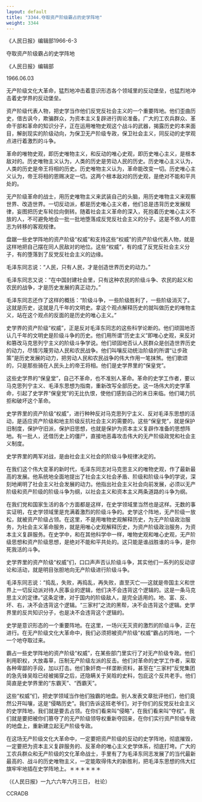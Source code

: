 ```yaml
---
layout: default
title: "3344.夺取资产阶级霸占的史学阵地"
weight: 3344
---
```


《人民日报》编辑部1966-6-3

夺取资产阶级霸占的史学阵地

《人民日报》编辑部

1966.06.03

无产阶级文化大革命，猛烈地冲击着意识形态各个领域里的反动堡垒，也猛烈地冲击着史学界的反动堡垒。

资产阶级代表人物，把史学当作他们反党反社会主义的一个重要阵地。他们歪曲历史，借古讽今，欺骗群众，为资本主义复辟进行舆论准备。广大的工农兵群众、革命干部和革命的知识分子，正在运用唯物史观这个战斗的武器，揭露历史的本来面目，解剖现实的阶级动向，为保卫无产阶级专政，保卫社会主义，同反动的史学观点进行着激烈的斗争。

革命的唯物史观，即历史唯物主义，和反动的唯心史观，即历史唯心主义，是根本敌对的。历史唯物主义认为，人类的历史是劳动人民的历史。历史唯心主义认为，人类的历史是帝王将相的历史。历史唯物主义认为，革命能改变一切。历史唯心主义认为，帝王将相的恩赐决定一切。这两个根本敌对的历史观，是绝对不能和平共处的。

无产阶级革命的战士，用历史唯物主义来武装自己的头脑，用历史唯物主义来观察世界、改造世界。一切反动派，都是历史唯心主义者，他们总是违背历史发展规律，妄图把历史车轮拉向倒转。随着社会主义革命的深入，死抱着历史唯心主义不放的人，不可避免地会一批一批地堕落成反党反社会主义的分子。这是不依人的意志为转移的客观规律。

盘踞一些史学阵地的资产阶级“权威”和支持这些“权威”的资产阶级代表人物，就是这样地把自己摆在同人民敌对的地位。这些“权威”，有的成了反党反社会主义分子，有的堕落到了反党反社会主义的边缘。

毛泽东同志说：“人民，只有人民，才是创造世界历史的动力。”

毛泽东同志又说：“在中国封建社会里，只有这种农民的阶级斗争、农民的起义和农民的战争，才是历史发展的真正动力。”

毛泽东同志还作了这样的概括：“阶级斗争，一些阶级胜利了，一些阶级消灭了。这就是历史，这就是几千年的文明史。拿这个观点解释历史的就叫做历史的唯物主义，站在这个观点的反面的是历史的唯心主义。”

史学界的资产阶级“权威”，正是反对毛泽东同志的这些科学论断的。他们顽固地否认几千年的文明史是阶级斗争的历史。他们用所谓“历史主义”即唯心史观，来反对和篡改马克思列宁主义的阶级斗争学说。他们顽固地否认人民群众是创造世界历史的动力，尽情污蔑劳动人民和农民战争。他们叫嚷反动统治阶级的所谓“让步政策”是历史发展的动力，把劳动人民和农民战争的伟大作用一笔抹煞。他们歌颂的，只是那些骑在人民头上的帝王将相。他们是史学界里的“保皇党”。

这些史学界的“保皇堂”，自己不革命，也不准别人革命。革命的史学工作者，要以马克思列宁主义、毛泽东思想为指南，重新改写全部历史。这一场伟大的史学革命，引起了史学界“保皇党”的无比仇恨，使他们感到自己的末日来临。他们竭力抗拒和破坏这个革命。

史学界里的资产阶级“权威”，进行种种反对马克思列宁主义、反对毛泽东思想的活动，是适应资产阶级和地主阶级反抗社会主义的需要的。这些“保皇党”，就是保护旧制度，保护守旧派，保护旧思想，也就是保护为资本主义复辟作准备的思想阵地。有一批人，还借历史上的僵尸，直接地恶毒攻击伟大的无产阶级政党和社会主义制度。

史学界里的两军对战，是由社会主义社会的阶级斗争规律决定的。

在我们这个伟大变革的新时代，毛泽东同志对马克思主义的唯物史观，作了最新最高的发展。他系统地全面地提出了社会主义社会矛盾、阶级和阶级斗争的学说，深刻地阐明了社会主义社会发展的动力。他指出社会主义社会向前发展，必须以无产阶级和资产阶级的阶级斗争为纲，以社会主义和资本主义两条道路的斗争为纲。

在我们党和国家生活的各个方面都是这样，在史学领域里当然也是这样。无数的事实证明，在史学领域里是充满着激烈的阶级斗争的。史学这个阵地，无产阶级一放松，就被资产阶级占领。在这里，不是用唯物史观解释历史，为无产阶级政治服务，为社会主义革命服务，就是用唯心史观解释历史，为资产阶级政治服务，为资本主义复辟服务。在史学中，和在其他科学中一样，唯物史观和唯心史观，无产阶级思想和资产阶级思想，是绝对不能和平共处的。这只能是谁战胜谁的斗争，是你死我活的斗争。

史学界里的资产阶级“权威”们，口口声声否认阶级斗争，其实他们一系列的反动谬论和活动，就是明目张胆地向无产阶级进行阶级斗争。

毛泽东同志说：“捣乱，失败，再捣乱，再失败，直至灭亡──这就是帝国主义和世界上一切反动派对待人民事业的逻辑，他们决不会违背这个逻辑的。这是一条马克思主义的定律。”这条定律，对于国内的阶级敌人，是完全适用的。地、富、反、坏、右，决不会违背这个逻辑。“三家村”之流的黑帮，决不会违背这个逻辑。史学界里的反共知识分子，也是决不会违背这个逻辑的。

史学是意识形态的一个重要阵地。在这里，一场兴无灭资的激烈的阶级斗争，正在进行。在无产阶级文化大革命中，我们必须把被资产阶级“权威”霸占的阵地，一个一个地夺取过来。

霸占一些史学阵地的资产阶级“权威”，在某些部门里实行了对无产阶级专政。他们利用职权，大放毒草，压制无产阶级左派的反击。他们对革命的史学工作者，采取各种卑鄙的手段，加以打击。他们象奸商一样垄断资料，甚至在“三家村”反党集团的急先锋吴晗已经被揭穿之后，还隐瞒关于吴晗的史料，包庇这个反共老手。他们简直是史学界里的“东霸天”、“西霸天”。

这些“权威”们，把史学领域当作他们独霸的地盘。别人发表文章批评他们，他们竟然公开叫嚷，这是“侵略历史”。我们告诉这班老爷们，对于你们的反党反社会主义的史学阵地，我们就是要去占领。在你们看来叫“侵略”，在我们看来叫“夺权”。我们就是要把被你们篡夺了的无产阶级领导权重新夺回来，在你们实行资产阶级专政的地盘上，重新建立起无产阶级专政。

在这场无产阶级文化大革命中，一定要把资产阶级的反动的史学阵地，彻底摧毁，一定要把为资本主义复辟服务的、反革命的唯心主义史学体系，彻底打垮。广大的工农兵群众和无产阶级的文化革命战士，手里有了为毛泽东同志发展了的当代最新最高的、战斗的历史唯物主义，一定能取得伟大的新胜利，把毛泽东思想的伟大红旗牢牢地插在史学阵地上。＊＊＊＊＊＊

（《人民日报》一九六六年六月三日， 社论）

CCRADB

